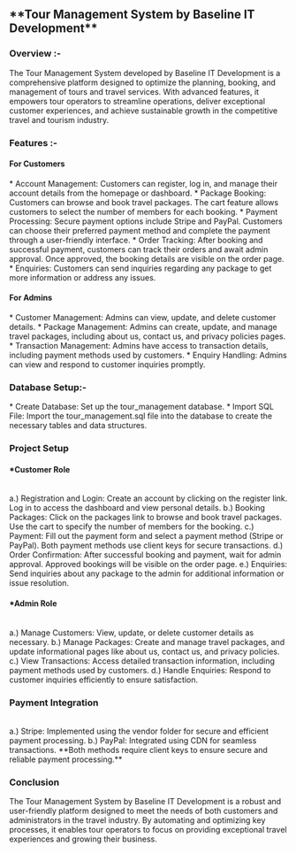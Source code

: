 <h2>**Tour Management System by Baseline IT Development**</h2>

<h3>Overview :-</h3>
The Tour Management System developed by Baseline IT Development is a comprehensive platform designed to optimize the planning, booking, and management of tours and travel services. With advanced features, it empowers tour operators to streamline operations, deliver exceptional customer experiences, and achieve sustainable growth in the competitive travel and tourism industry.

<h3>Features :- </h3>
<h4>For Customers</h4>
* Account Management: Customers can register, log in, and manage their account details from the homepage or dashboard.
* Package Booking: Customers can browse and book travel packages. The cart feature allows customers to select the number of members for each booking.
* Payment Processing: Secure payment options include Stripe and PayPal. Customers can choose their preferred payment method and complete the payment through a user-friendly interface.
* Order Tracking: After booking and successful payment, customers can track their orders and await admin approval. Once approved, the booking details are visible on the order page.
* Enquiries: Customers can send inquiries regarding any package to get more information or address any issues.
  
<h4>For Admins</h4>
* Customer Management: Admins can view, update, and delete customer details.
* Package Management: Admins can create, update, and manage travel packages, including about us, contact us, and privacy policies pages.
* Transaction Management: Admins have access to transaction details, including payment methods used by customers.
* Enquiry Handling: Admins can view and respond to customer inquiries promptly.
  
<h3>Database Setup:-</h3>
* Create Database: Set up the tour_management database.
* Import SQL File: Import the tour_management.sql file into the database to create the necessary tables and data structures.

<h3>Project Setup</h3>
<h4>*Customer Role </h4><br>
a.) Registration and Login: Create an account by clicking on the register link. Log in to access the dashboard and view personal details.
b.) Booking Packages: Click on the packages link to browse and book travel packages. Use the cart to specify the number of members for the booking.
c.) Payment: Fill out the payment form and select a payment method (Stripe or PayPal). Both payment methods use client keys for secure transactions.
d.) Order Confirmation: After successful booking and payment, wait for admin approval. Approved bookings will be visible on the order page.
e.) Enquiries: Send inquiries about any package to the admin for additional information or issue resolution.

<h4>*Admin Role </h4><br>
a.) Manage Customers: View, update, or delete customer details as necessary.
b.) Manage Packages: Create and manage travel packages, and update informational pages like about us, contact us, and privacy policies.
c.) View Transactions: Access detailed transaction information, including payment methods used by customers.
d.) Handle Enquiries: Respond to customer inquiries efficiently to ensure satisfaction.

<h3>Payment Integration</h3><br>
a.) Stripe: Implemented using the vendor folder for secure and efficient payment processing.
b.) PayPal: Integrated using CDN for seamless transactions.
**Both methods require client keys to ensure secure and reliable payment processing.**

<h3>Conclusion</h3>
The Tour Management System by Baseline IT Development is a robust and user-friendly platform designed to meet the needs of both customers and administrators in the travel industry. By automating and optimizing key processes, it enables tour operators to focus on providing exceptional travel experiences and growing their business.
